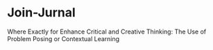 # Join-Jurnal
Where Exactly for Enhance Critical and Creative Thinking: The Use of Problem Posing or Contextual Learning
